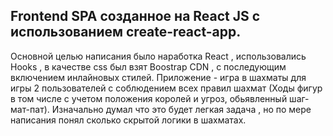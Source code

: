Frontend SPA созданное на React JS c использованием create-react-app.
-------
Основной целью написания было  наработка  React , использовались Hooks ,  в качестве css был взят Boostrap CDN , с последующим включением инлайновых стилей.
Приложение - игра в шахматы для игры 2 пользователей с соблюдением всех правил шахмат (Ходы фигур в том числе с учетом положения королей и угроз, обьявленный шаг-мат-пат).
Изначально думал что это будет легкая задача , но по мере написания понял сколько скрытой логики в шахматах. 
